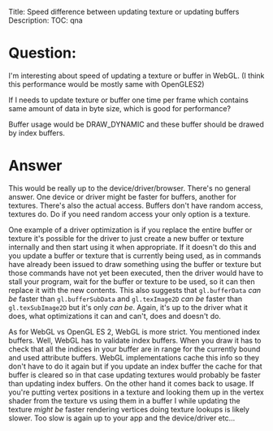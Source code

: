 Title: Speed difference between updating texture or updating buffers
Description:
TOC: qna

# Question:

I'm interesting about speed of updating a texture or buffer in WebGL.
(I think this performance would be mostly same with OpenGLES2)

If I needs to update texture or buffer one time per frame which contains same amount of data in byte size, which is good for performance?

Buffer usage would be DRAW_DYNAMIC and these buffer should be drawed by index buffers.

# Answer

This would be really up to the device/driver/browser. There's no general answer. One device or driver might be faster for buffers, another for textures. There's also the actual access. Buffers don't have random access, textures do. Do if you need random access your only option is a texture.

One example of a driver optimization is if you replace the entire buffer or texture it's possible for the driver to just create a new buffer or texture internally and then start using it when appropriate. If it doesn't do this and you update a buffer or texture that is currently being used, as in commands have already been issued to draw something using the buffer or texture but those commands have not yet been executed, then the driver would have to stall your program, wait for the buffer or texture to be used, so it can then replace it with the new contents. This also suggests that `gl.bufferData` *can be* faster than `gl.bufferSubData` and `gl.texImage2D` *can be* faster than `gl.texSubImage2D` but it's only *can be*. Again, it's up to the driver what it does, what optimizations it can and can't, does and doesn't do.

As for WebGL vs OpenGL ES 2, WebGL is more strict. You mentioned index buffers. Well, WebGL has to validate index buffers. When you draw it has to check that all the indices in your buffer are in range for the currently bound and used attribute buffers. WebGL implementations cache this info so they don't have to do it again but if you update an index buffer the cache for that buffer is cleared so in that case updating textures would probably be faster than updating index buffers. On the other hand it comes back to usage. If you're putting vertex positions in a texture and looking them up in the vertex shader from the texture vs using them in a buffer I while updating the texture *might be* faster rendering vertices doing texture lookups is likely slower. Too slow is again up to your app and the device/driver etc...

